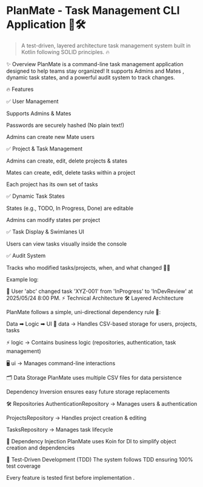 # PlanMate - Task Management CLI Application 📝🛠️
> A test-driven, layered architecture task management system built in Kotlin following SOLID principles. 🔥

✨ Overview
PlanMate is a command-line task management application designed to help teams stay organized! It supports Admins and Mates , dynamic task states, and a powerful audit system  to track changes.

🔥 Features

✅ User Management

Supports Admins & Mates 

Passwords are securely hashed (No plain text!) 

Admins can create new Mate users 

✅ Project & Task Management 

Admins can create, edit, delete projects & states 

Mates can create, edit, delete tasks within a project 

Each project has its own set of tasks 

✅ Dynamic Task States 

States (e.g., TODO, In Progress, Done) are editable 

Admins can modify states per project 

✅ Task Display & Swimlanes UI 

Users can view tasks visually inside the console 

✅ Audit System 

Tracks who modified tasks/projects, when, and what changed 🕵️‍♂

Example log:

👤 User 'abc' changed task 'XYZ-001' from 'InProgress' to 'InDevReview' at 2025/05/24 8:00 PM.
⚡ Technical Architecture
🛠️ Layered Architecture

PlanMate follows a simple, uni-directional dependency rule 🔄:

Data ➡  Logic ➡ UI
💾 data → Handles CSV-based storage for users, projects, tasks 

⚡ logic → Contains business logic (repositories, authentication, task management) 

🖥️ ui → Manages command-line interactions 

🗂️ Data Storage
PlanMate uses multiple CSV files for data persistence 

Dependency Inversion ensures easy future storage replacements 

🛠️ Repositories
AuthenticationRepository → Manages users & authentication 

ProjectsRepository → Handles project creation & editing 

TasksRepository → Manages task lifecycle 

🧩 Dependency Injection
PlanMate uses Koin  for DI to simplify object creation and dependencies 

🧪 Test-Driven Development (TDD)
The system follows TDD  ensuring 100% test coverage 

Every feature is tested first before implementation .
